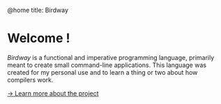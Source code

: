 @home
title: Birdway

# Welcome !

*Birdway* is a functional and imperative programming language, primarily meant
to create small command-line applications.
This language was created for my personal use
and to learn a thing or two about how compilers work.

[→ Learn more about the project](about)
